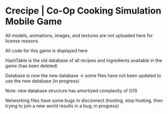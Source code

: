 # Crecipe | Co-Op Cooking Simulation Mobile Game


All models, animations, images, and textures are not uploaded here for license reasons

All code for this game is displayed here

HashTable is the old database of all recipes and ingredients available in the game (has been deleted)

Database is now the new database -> some files have not been updated to use the new database (in progress)

Note: new database structure has amortized complexity of O(1)

Networking files have some bugs in disconnect (hosting, stop hosting, then trying to join a new world results in a bug; in progress)
